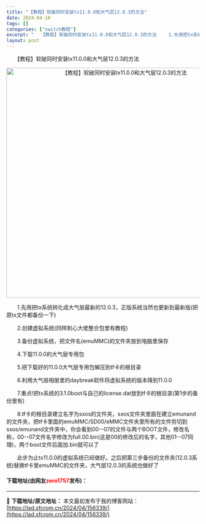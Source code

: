 ```yaml
---
title: "【教程】软破同时安装tx11.0.0和大气层12.0.3的方法"
date: 2024-04-10
tags: []
categories: ["switch教程"]
excerpt: "　　【教程】软破同时安装tx11.0.0和大气层12.0.3的方法 　　1.先用把tx系统转化成大气层最新的12.0.3，正版系统当然也更新到最新版(把原tx文件都备份一下) 　　2.创建虚拟系统(同样刺心大佬整合包里有教程) 　　3.备份虚拟系统，把文件名(emuMMC)的文件夹放到电脑里保存 　&hellip;"
layout: post
---
```


 <p>　　【教程】软破同时安装tx11.0.0和大气层12.0.3的方法</p> <p align="center"><img align="" border="0" src="https://lad.sfcrom.cn/wp-content/uploads/2024/04/20240410_66162d5387e43.webp" width="600" alt="【教程】软破同时安装tx11.0.0和大气层12.0.3的方法" /></p> <p>　　1.先用把tx系统转化成大气层最新的12.0.3，正版系统当然也更新到最新版(把原tx文件都备份一下)</p> <p>　　2.创建虚拟系统(同样刺心大佬整合包里有教程)</p> <p>　　3.备份虚拟系统，把文件名(emuMMC)的文件夹放到电脑里保存</p> <p>　　4.下载11.0.0的大气层专用包</p> <p>　　5.把下载好的11.0.0大气层专用包解压到tf卡的根目录</p> <p>　　6.利用大气层相册里的daybreak软件将虚拟系统的版本降到11.0.0</p> <p>　　7.重点!把tx系统的3.1.0boot与自己的license.dat放到tf卡的根目录(第1步的备份里有)</p> <p>　　8.tf卡的根目录建立名字为sxos的文件夹，sxos文件夹里面在建立emunand的文件夹，把tf卡里面的emuMMC/SD00/eMMC文件夹里所有的文件剪切到sxos/emunand文件夹中，你会看到00--07的文件与两个BOOT文件，修改名称，00--07文件名字修改为full.00.bin(这是00的修改后的名字，其他01--07同理)，两个boot文件后面加.bin就可以了</p> <p>　　此步为止tx11.0.0的虚拟系统已经做好。之后把第三步备份的文件夹(12.0.3系统)替换tf卡里emuMMC的文件夹，大气层12.0.3的系统也做好了</p> <p><h4>下载地址(由网友<font color="red">zero1757</font>发布)：</h4></p> 

---
📖 **下载地址/原文地址：** 本文最初发布于我的博客网站：[https://lad.sfcrom.cn/2024/04/156339/](https://lad.sfcrom.cn/2024/04/156339/)
